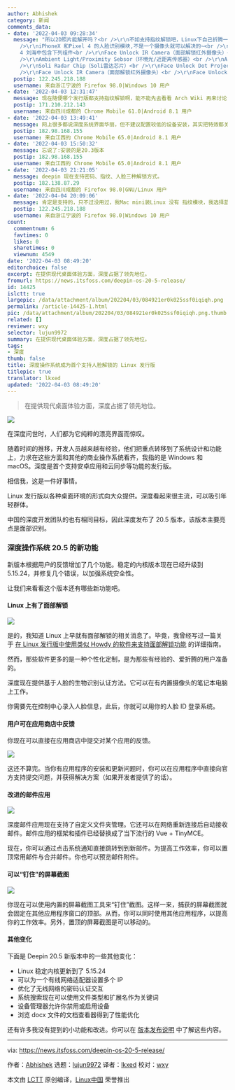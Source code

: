 ```yaml
---
author: Abhishek
category: 新闻
comments_data:
- date: '2022-04-03 09:28:34'
  message: "所以2D照片能解开吗？<br />\r\n不如支持指纹解锁吧，Linux下自己折腾一下指纹模块很容易被驱动的！面部解锁也就玩玩而已啦！<br
    />\r\niPhoneX 和Pixel 4 的人脸识别模块,不是一个摄像头就可以解决的~<br />\r\n<br />\r\nGoogle Pixel
    4 刘海中包含下列组件<br />\r\nFace Unlock IR Camera（面部解锁红外摄像头）<br />\r\nFront Camera（前置摄像头）<br
    />\r\nAmbient Light/Proximity Sebsor（环境光/近距离传感器）<br />\r\nAudio port（音频端口）<br
    />\r\nSoli Radar Chip（Soli雷达芯片）<br />\r\nFace Unlock Dot Projector（面部解锁点阵投射器）<br
    />\r\nFace Unlock IR Camera（面部解锁红外摄像头）<br />\r\nFace Unlock Flood Illum"
  postip: 122.245.218.188
  username: 来自浙江宁波的 Firefox 98.0|Windows 10 用户
- date: '2022-04-03 12:31:47'
  message: 现在随便哪个发行版都支持指纹解锁啊，能不能先去看看 Arch Wiki 再来讨论？
  postip: 171.210.212.143
  username: 来自四川成都的 Chrome Mobile 61.0|Android 8.1 用户
- date: '2022-04-03 13:49:41'
  message: 网上很多都说深度系统界面华丽，但不建议配置较低的设备安装，其实把特效都关闭后，系统启动什么都不做，显示的内存消耗在600M左右，我这个赛扬1007u的笔记本也可一用。
  postip: 182.98.168.155
  username: 来自江西的 Chrome Mobile 65.0|Android 8.1 用户
- date: '2022-04-03 15:50:32'
  message: 忘说了:安装的是20.3版本
  postip: 182.98.168.155
  username: 来自江西的 Chrome Mobile 65.0|Android 8.1 用户
- date: '2022-04-03 21:21:05'
  message: deepin 现在支持密码、指纹、人脸三种解锁方式。
  postip: 182.138.87.29
  username: 来自四川成都的 Firefox 98.0|GNU/Linux 用户
- date: '2022-04-04 20:09:06'
  message: 肯定是支持的，只不过没用过，我Mac mini装Linux 没有 指纹模块，我选择蓝牙解锁方式。
  postip: 122.245.218.188
  username: 来自浙江宁波的 Firefox 98.0|Windows 10 用户
count:
  commentnum: 6
  favtimes: 0
  likes: 0
  sharetimes: 0
  viewnum: 4549
date: '2022-04-03 08:49:20'
editorchoice: false
excerpt: 在提供现代桌面体验方面，深度占据了领先地位。
fromurl: https://news.itsfoss.com/deepin-os-20-5-release/
id: 14425
islctt: true
largepic: /data/attachment/album/202204/03/084921er0k025ssf0iqiqh.png
permalink: /article-14425-1.html
pic: /data/attachment/album/202204/03/084921er0k025ssf0iqiqh.png.thumb.jpg
related: []
reviewer: wxy
selector: lujun9972
summary: 在提供现代桌面体验方面，深度占据了领先地位。
tags:
- 深度
thumb: false
title: 深度操作系统成为首个支持人脸解锁的 Linux 发行版
titlepic: true
translator: lkxed
updated: '2022-04-03 08:49:20'
---
```



> 
> 在提供现代桌面体验方面，深度占据了领先地位。
> 
> 
> 


![](/data/attachment/album/202204/03/084921er0k025ssf0iqiqh.png)


在深度问世时，人们都为它纯粹的漂亮界面而惊叹。


随着时间的推移，开发人员越来越有经验，他们把重点转移到了系统设计和功能上，力求在这些方面和其他的商业操作系统看齐，我指的是 Windows 和 macOS。深度是首个支持安卓应用和云同步等功能的发行版。


相信我，这是一件好事情。


Linux 发行版以各种桌面环境的形式向大众提供。深度看起来很主流，可以吸引年轻群体。


中国的深度开发团队的也有相同目标，因此深度发布了 20.5 版本，该版本主要亮点是面部识别。


### 深度操作系统 20.5 的新功能


新版本根据用户的反馈增加了几个功能。稳定的内核版本现在已经升级到 5.15.24，并修复几个错误，以加强系统安全性。


让我们来看看这个版本还有哪些新功能吧。


#### Linux 上有了面部解锁


![](/data/attachment/album/202204/03/084922udeezdpkdk4beblb.jpg)


是的，我知道 Linux 上早就有面部解锁的相关消息了。毕竟，我曾经写过一篇关于 [在 Linux 发行版中使用类似 Howdy 的软件来支持面部解锁功能](https://itsfoss.com/face-unlock-ubuntu/) 的详细指南。


然而，那些软件更多的是一种个性化定制，是为那些有经验的、爱折腾的用户准备的。


深度现在提供基于人脸的生物识别认证方法。它可以在有内置摄像头的笔记本电脑上工作。


你需要先在控制中心录入人脸信息，此后，你就可以用你的人脸 ID 登录系统。


#### 用户可在应用商店中反馈


你现在可以直接在应用商店中提交对某个应用的反馈。


![](/data/attachment/album/202204/03/084923spivvgryn7pc1gu6.jpg)


这还不算完。当你有应用程序的安装和更新问题时，你可以在应用程序中直接向官方支持提交问题，并获得解决方案（如果开发者提供了的话）。


#### 改进的邮件应用


![](/data/attachment/album/202204/03/084924sio2zowi6oo6zxyo.jpg)


深度邮件应用现在支持了自定义文件夹管理。它还可以在网络重新连接后自动接收邮件。邮件应用的框架和插件已经替换成了当下流行的 Vue + TinyMCE。


现在，你可以通过点击系统通知直接跳转到到新邮件。为提高工作效率，你可以置顶常用邮件与合并邮件。你也可以预览邮件附件。


#### 可以“钉住”的屏幕截图


![](/data/attachment/album/202204/03/084924mf448rzf8scgt483.jpg)


你现在可以使用内置的屏幕截图工具来“钉住”截图。这样一来，捕获的屏幕截图就会固定在其他应用程序窗口的顶部。从而，你可以同时使用其他应用程序，以提高你的工作效率。另外，置顶的屏幕截图是可以移动的。


#### 其他变化


下面是 Deepin 20.5 新版本中的一些其他变化：


* Linux 稳定内核更新到了 5.15.24
* 可以为一个有线网络适配器设置多个 IP
* 优化了无线网络的密码认证交互
* 系统搜索现在可以使用文件类型和扩展名作为关键词
* 设备管理器允许你禁用或启用设备
* 浏览 docx 文件的文档查看器得到了性能优化


还有许多我没有提到的小功能和改进。你可以在 [版本发布说明](https://www.deepin.org/en/2022/03/31/deepin-20-5/) 中了解这些内容。




---


via: <https://news.itsfoss.com/deepin-os-20-5-release/>


作者：[Abhishek](https://news.itsfoss.com/author/root/) 选题：[lujun9972](https://github.com/lujun9972) 译者：[lkxed](https://github.com/lkxed) 校对：[wxy](https://github.com/wxy)


本文由 [LCTT](https://github.com/LCTT/TranslateProject) 原创编译，[Linux中国](https://linux.cn/) 荣誉推出